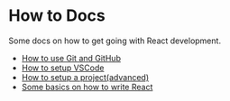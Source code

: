 # How to Docs

Some docs on how to get going with React development.

- [How to use Git and GitHub](/docs/how-to-github.md)
- [How to setup VSCode](/docs/ide-setup.md)
- [How to setup a project(advanced)](/docs/application-setup.md)
- [Some basics on how to write React](/docs/application-code.md)

